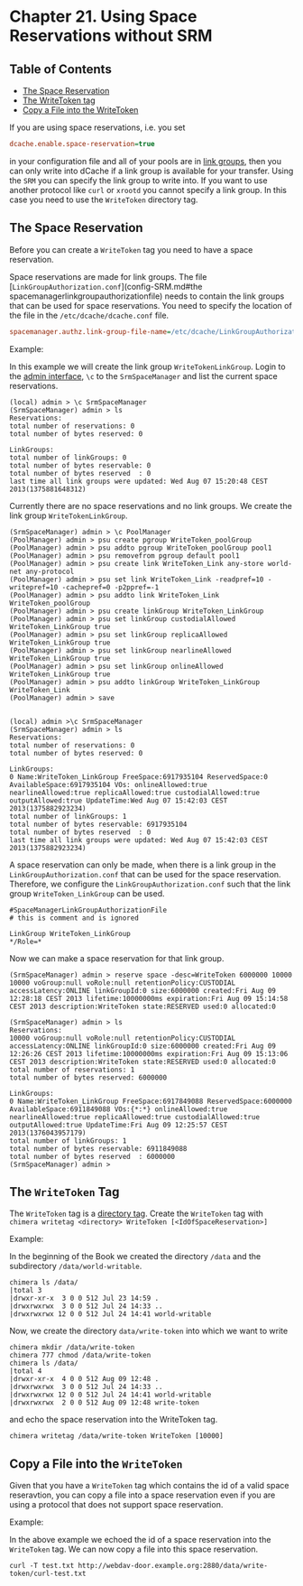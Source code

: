 Chapter 21.  Using Space Reservations without SRM
=================================================

## Table of Contents

* [The Space Reservation](#the-space-reservation)
* [The WriteToken tag](#the-writetoken-tag)
* [Copy a File into the WriteToken](#copy-a-file-into-the-writetoken)

If you are using space reservations, i.e. you set

```ini
dcache.enable.space-reservation=true
```

in your configuration file and all of your pools are in [link groups](config-PoolManager.md#link-groups), then you can only write into dCache if a link group is available for your transfer. Using the `SRM` you can specify the link group to write into. If you want to use another protocol like `curl` or `xrootd` you cannot specify a link group. In this case you need to use the `WriteToken` directory tag.

## The Space Reservation

Before you can create a `WriteToken` tag you need to have a space reservation.

Space reservations are made for link groups. The file [`LinkGroupAuthorization.conf`](config-SRM.md#the spacemanagerlinkgroupauthorizationfile) needs to contain the link groups that can be used for space reservations. You need to specify the location of the file in the `/etc/dcache/dcache.conf` file.

```ini
spacemanager.authz.link-group-file-name=/etc/dcache/LinkGroupAuthorization.conf
```

Example:


In this example we will create the link group `WriteTokenLinkGroup`. Login to the [admin interface](intouch.md#the-admin-interface), `\c` to the `SrmSpaceManager` and list the current space reservations.

    (local) admin > \c SrmSpaceManager
    (SrmSpaceManager) admin > ls
    Reservations:
    total number of reservations: 0
    total number of bytes reserved: 0

    LinkGroups:
    total number of linkGroups: 0
    total number of bytes reservable: 0
    total number of bytes reserved  : 0
    last time all link groups were updated: Wed Aug 07 15:20:48 CEST 2013(1375881648312)

Currently there are no space reservations and no link groups. We create the link group `WriteTokenLinkGroup`.

    (SrmSpaceManager) admin > \c PoolManager
    (PoolManager) admin > psu create pgroup WriteToken_poolGroup
    (PoolManager) admin > psu addto pgroup WriteToken_poolGroup pool1
    (PoolManager) admin > psu removefrom pgroup default pool1
    (PoolManager) admin > psu create link WriteToken_Link any-store world-net any-protocol
    (PoolManager) admin > psu set link WriteToken_Link -readpref=10 -writepref=10 -cachepref=0 -p2ppref=-1
    (PoolManager) admin > psu addto link WriteToken_Link WriteToken_poolGroup
    (PoolManager) admin > psu create linkGroup WriteToken_LinkGroup
    (PoolManager) admin > psu set linkGroup custodialAllowed WriteToken_LinkGroup true
    (PoolManager) admin > psu set linkGroup replicaAllowed WriteToken_LinkGroup true
    (PoolManager) admin > psu set linkGroup nearlineAllowed WriteToken_LinkGroup true
    (PoolManager) admin > psu set linkGroup onlineAllowed WriteToken_LinkGroup true
    (PoolManager) admin > psu addto linkGroup WriteToken_LinkGroup WriteToken_Link
    (PoolManager) admin > save


    (local) admin >\c SrmSpaceManager
    (SrmSpaceManager) admin > ls
    Reservations:
    total number of reservations: 0
    total number of bytes reserved: 0

    LinkGroups:
    0 Name:WriteToken_LinkGroup FreeSpace:6917935104 ReservedSpace:0 AvailableSpace:6917935104 VOs: onlineAllowed:true         nearlineAllowed:true replicaAllowed:true custodialAllowed:true outputAllowed:true UpdateTime:Wed Aug 07 15:42:03 CEST  2013(1375882923234)
    total number of linkGroups: 1
    total number of bytes reservable: 6917935104
    total number of bytes reserved  : 0
    last time all link groups were updated: Wed Aug 07 15:42:03 CEST 2013(1375882923234)

A space reservation can only be made, when there is a link group in the `LinkGroupAuthorization.conf` that can be used for the space reservation. Therefore, we configure the `LinkGroupAuthorization.conf` such that the link group `WriteToken_LinkGroup` can be used.

    #SpaceManagerLinkGroupAuthorizationFile
    # this is comment and is ignored

    LinkGroup WriteToken_LinkGroup
    */Role=*

Now we can make a space reservation for that link group.

    (SrmSpaceManager) admin > reserve space -desc=WriteToken 6000000 10000
    10000 voGroup:null voRole:null retentionPolicy:CUSTODIAL accessLatency:ONLINE linkGroupId:0 size:6000000 created:Fri Aug 09     12:28:18 CEST 2013 lifetime:10000000ms expiration:Fri Aug 09 15:14:58 CEST 2013 description:WriteToken state:RESERVED used:0 allocated:0

    (SrmSpaceManager) admin > ls
    Reservations:
    10000 voGroup:null voRole:null retentionPolicy:CUSTODIAL accessLatency:ONLINE linkGroupId:0 size:6000000 created:Fri Aug 09     12:26:26 CEST 2013 lifetime:10000000ms expiration:Fri Aug 09 15:13:06 CEST 2013 description:WriteToken state:RESERVED used:0 allocated:0
    total number of reservations: 1
    total number of bytes reserved: 6000000

    LinkGroups:
    0 Name:WriteToken_LinkGroup FreeSpace:6917849088 ReservedSpace:6000000 AvailableSpace:6911849088 VOs:{*:*} onlineAllowed:true   nearlineAllowed:true replicaAllowed:true custodialAllowed:true outputAllowed:true UpdateTime:Fri Aug 09 12:25:57 CEST 2013(1376043957179)
    total number of linkGroups: 1
    total number of bytes reservable: 6911849088
    total number of bytes reserved  : 6000000
    (SrmSpaceManager) admin >

## The `WriteToken` Tag

The `WriteToken` tag is a [directory
tag](config-chimera.md#directory-tag). Create the `WriteToken` tag
with `chimera writetag <directory> WriteToken
[<IdOfSpaceReservation>]`

Example:

In the beginning of the Book we created the directory `/data` and the
subdirectory `/data/world-writable`.

```console-root
chimera ls /data/
|total 3
|drwxr-xr-x  3 0 0 512 Jul 23 14:59 .
|drwxrwxrwx  3 0 0 512 Jul 24 14:33 ..
|drwxrwxrwx 12 0 0 512 Jul 24 14:41 world-writable
```

Now, we create the directory `data/write-token` into which we want to write

```console-root
chimera mkdir /data/write-token
chimera 777 chmod /data/write-token
chimera ls /data/
|total 4
|drwxr-xr-x  4 0 0 512 Aug 09 12:48 .
|drwxrwxrwx  3 0 0 512 Jul 24 14:33 ..
|drwxrwxrwx 12 0 0 512 Jul 24 14:41 world-writable
|drwxrwxrwx  2 0 0 512 Aug 09 12:48 write-token
```

and echo the space reservation into the WriteToken tag.

```console-root
chimera writetag /data/write-token WriteToken [10000]
```

## Copy a File into the `WriteToken`

Given that you have a `WriteToken` tag which contains the id of a valid space reseravtion, you can copy a file into a space reservation even if you are using a protocol that does not support space reservation.

Example:

In the above example we echoed the id of a space reservation into the `WriteToken` tag. We can now copy a file into this space reservation.

```console-root
curl -T test.txt http://webdav-door.example.org:2880/data/write-token/curl-test.txt
```

 <!-- [link groups]: #cf-pm-linkgroups
  [`LinkGroupAuthorization.conf`]: #cf-srm-linkgroupauthfile
  [admin interface]: #intouch-admin
  [directory tag]: #chimera-tags
